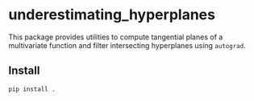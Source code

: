 # underestimating_hyperplanes

This package provides utilities to compute tangential planes of a multivariate function and filter intersecting hyperplanes using `autograd`.

## Install

```bash
pip install .
